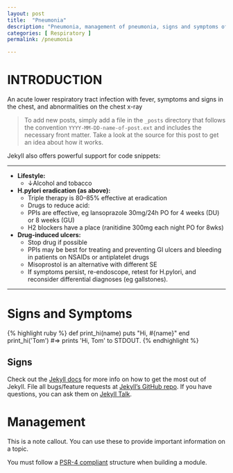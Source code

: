 ```yaml
---
layout: post
title:  "Pneumonia"
description: "Pneumonia, management of pneumonia, signs and symptoms of pneumonia "
categories: [ Respiratory ] 
permalink: /pneumonia

---
```


# INTRODUCTION
An acute lower respiratory tract infection with fever, symptoms and signs in the chest, and abnormalities on the chest x-ray

> To add new posts, simply add a file in the `_posts` directory that follows the convention `YYYY-MM-DD-name-of-post.ext` and includes the necessary front matter. Take a look at the source for this post to get an idea about how it works.

Jekyll also offers powerful support for code snippets:

---


* **Lifestyle:**
  * ↓Alcohol and tobacco
* **H.pylori eradication (as above):**
  * Triple therapy is 80–85% effective at eradication
  * Drugs to reduce acid:
  * PPIs are effective, eg lansoprazole 30mg/24h PO for 4 weeks (DU) or 8 weeks (GU)
  * H2 blockers have a place (ranitidine 300mg each night PO for 8wks)
* **Drug-induced ulcers:**
  * Stop drug if possible
  * PPIs may be best for treating and preventing GI ulcers and bleeding in patients on NSAIDs or antiplatelet drugs
  * Misoprostol is an alternative with different SE
  * If symptoms persist, re-endoscope, retest for H.pylori, and reconsider differential diagnoses (eg gallstones).

---

# Signs and Symptoms 
{% highlight ruby %}
def print_hi(name)
  puts "Hi, #{name}"
end
print_hi('Tom')
#=> prints 'Hi, Tom' to STDOUT.
{% endhighlight %}
## Signs
Check out the [Jekyll docs][jekyll-docs] for more info on how to get the most out of Jekyll. File all bugs/feature requests at [Jekyll’s GitHub repo][jekyll-gh]. If you have questions, you can ask them on [Jekyll Talk][jekyll-talk].

[jekyll-docs]: https://jekyllrb.com/docs/home
[jekyll-gh]:   https://github.com/jekyll/jekyll
[jekyll-talk]: https://talk.jekyllrb.com/

# Management 
<div class="bs-callout bs-callout-info">
  <p>This is a note callout. You can use these to provide important information on a topic.</p>
  <p>You must follow a <a href="http://www.php-fig.org/psr/psr-4/">PSR-4 compliant</a> structure when building a module.</p>
</div>
